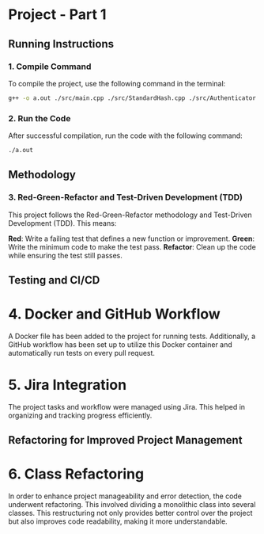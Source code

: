 # Project - Part 1
## Running Instructions
### 1. Compile Command
To compile the project, use the following command in the terminal:

```bash
g++ -o a.out ./src/main.cpp ./src/StandardHash.cpp ./src/Authenticator.cpp ./src/DataProcessor.cpp ./src/BloomFilter.cpp ./src/App.cpp ./src/BloomInitializer.cpp ./src/BloomOperator.cpp
```
### 2. Run the Code
After successful compilation, run the code with the following command:

```bash
./a.out
```

## Methodology
### 3. Red-Green-Refactor and Test-Driven Development (TDD)
This project follows the Red-Green-Refactor methodology and Test-Driven Development (TDD). This means:

**Red**: Write a failing test that defines a new function or improvement.
**Green**: Write the minimum code to make the test pass.
**Refactor**: Clean up the code while ensuring the test still passes.
## Testing and CI/CD
# 4. Docker and GitHub Workflow
A Docker file has been added to the project for running tests. Additionally, a GitHub workflow has been set up to utilize this Docker container and automatically run tests on every pull request.

# 5. Jira Integration
The project tasks and workflow were managed using Jira. This helped in organizing and tracking progress efficiently.

## Refactoring for Improved Project Management
# 6. Class Refactoring
In order to enhance project manageability and error detection, the code underwent refactoring. This involved dividing a monolithic class into several classes. This restructuring not only provides better control over the project but also improves code readability, making it more understandable.